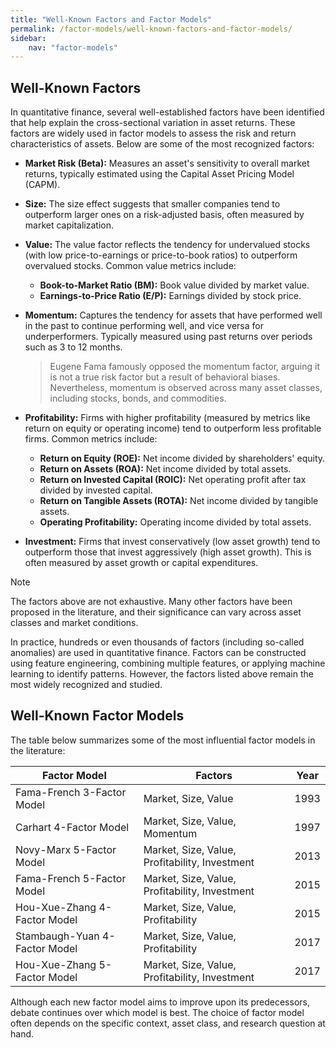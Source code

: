 ```yaml
---
title: "Well-Known Factors and Factor Models"
permalink: /factor-models/well-known-factors-and-factor-models/
sidebar:
    nav: "factor-models"
---
```


## Well-Known Factors

In quantitative finance, several well-established factors have been identified that help explain the cross-sectional variation in asset returns. These factors are widely used in factor models to assess the risk and return characteristics of assets. Below are some of the most recognized factors:

- **Market Risk (Beta):**
  Measures an asset's sensitivity to overall market returns, typically estimated using the Capital Asset Pricing Model (CAPM).

- **Size:**
  The size effect suggests that smaller companies tend to outperform larger ones on a risk-adjusted basis, often measured by market capitalization.

- **Value:**
  The value factor reflects the tendency for undervalued stocks (with low price-to-earnings or price-to-book ratios) to outperform overvalued stocks. Common value metrics include:
  - **Book-to-Market Ratio (BM):** Book value divided by market value.
  - **Earnings-to-Price Ratio (E/P):** Earnings divided by stock price.

- **Momentum:**
  Captures the tendency for assets that have performed well in the past to continue performing well, and vice versa for underperformers. Typically measured using past returns over periods such as 3 to 12 months.
  > Eugene Fama famously opposed the momentum factor, arguing it is not a true risk factor but a result of behavioral biases. Nevertheless, momentum is observed across many asset classes, including stocks, bonds, and commodities.

- **Profitability:**
  Firms with higher profitability (measured by metrics like return on equity or operating income) tend to outperform less profitable firms. Common metrics include:
  - **Return on Equity (ROE):** Net income divided by shareholders' equity.
  - **Return on Assets (ROA):** Net income divided by total assets.
  - **Return on Invested Capital (ROIC):** Net operating profit after tax divided by invested capital.
  - **Return on Tangible Assets (ROTA):** Net income divided by tangible assets.
  - **Operating Profitability:** Operating income divided by total assets.

- **Investment:**
  Firms that invest conservatively (low asset growth) tend to outperform those that invest aggressively (high asset growth). This is often measured by asset growth or capital expenditures.

> [!NOTE]
> The factors above are not exhaustive. Many other factors have been proposed in the literature, and their significance can vary across asset classes and market conditions.

In practice, hundreds or even thousands of factors (including so-called anomalies) are used in quantitative finance. Factors can be constructed using feature engineering, combining multiple features, or applying machine learning to identify patterns. However, the factors listed above remain the most widely recognized and studied.

## Well-Known Factor Models

The table below summarizes some of the most influential factor models in the literature:

| Factor Model                  | Factors                                 | Year |
|-------------------------------|-----------------------------------------|------|
| Fama-French 3-Factor Model    | Market, Size, Value                     | 1993 |
| Carhart 4-Factor Model        | Market, Size, Value, Momentum           | 1997 |
| Novy-Marx 5-Factor Model      | Market, Size, Value, Profitability, Investment | 2013 |
| Fama-French 5-Factor Model    | Market, Size, Value, Profitability, Investment | 2015 |
| Hou-Xue-Zhang 4-Factor Model  | Market, Size, Value, Profitability      | 2015 |
| Stambaugh-Yuan 4-Factor Model | Market, Size, Value, Profitability      | 2017 |
| Hou-Xue-Zhang 5-Factor Model  | Market, Size, Value, Profitability, Investment | 2017 |

Although each new factor model aims to improve upon its predecessors, debate continues over which model is best. The choice of factor model often depends on the specific context, asset class, and research question at hand.
